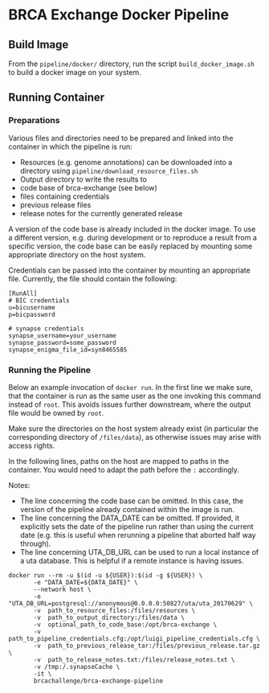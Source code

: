 # BRCA Exchange Docker Pipeline

## Build Image

From the `pipeline/docker/` directory, run the script `build_docker_image.sh` to build a docker image on your system.

## Running Container

### Preparations

Various files and directories need to be prepared and linked into the container in which the pipeline is run:

 * Resources (e.g. genome annotations) can be downloaded into a directory using `pipeline/download_resource_files.sh`
 * Output directory to write the results to
 * code base of brca-exchange (see below)
 * files containing credentials
 * previous release files
 * release notes for the currently generated release

A version of the code base is already included in the docker image. To use a different version, e.g. during development or to reproduce a result from a specific version, the code base can be easily replaced by mounting some appropriate directory on the host system.

Credentials can be passed into the container by mounting an appropriate file. Currently, the file should contain the following:

```
[RunAll]
# BIC credentials
u=bicusername
p=bicpassword

# synapse credentials
synapse_username=your_username
synapse_password=some_password
synapse_enigma_file_id=syn8465585

```

### Running the Pipeline
Below an example invocation of `docker run`. In the first line we make sure, that the container is run as the same user as the one invoking this command instead of `root`. This avoids issues further downstream, where the output file would be owned by `root`.

Make sure the directories on the host system already exist (in particular the corresponding directory of `/files/data`), as otherwise issues may arise with access rights.

In the following lines, paths on the host are mapped to paths in the container. You would need to adapt the path before the `:` accordingly.

Notes:

* The line concerning the code base can be omitted. In this case, the version of the pipeline already contained within the image is run.
* The line concerning the DATA_DATE can be omitted. If provided, it explicitly sets the date of the pipeline run rather than using the current date (e.g. this is useful when rerunning a pipeline that aborted half way through).
* The line concerning UTA_DB_URL can be used to run a local instance of a uta database. This is helpful if a remote instance is having issues.

```
docker run --rm -u $(id -u ${USER}):$(id -g ${USER}) \
       -e "DATA_DATE=${DATA_DATE}" \
       --network host \
       -e "UTA_DB_URL=postgresql://anonymous@0.0.0.0:50827/uta/uta_20170629" \
       -v  path_to_resource_files:/files/resources \
       -v  path_to_output_directory:/files/data \
       -v  optional_path_to_code_base:/opt/brca-exchange \
       -v  path_to_pipeline_credentials.cfg:/opt/luigi_pipeline_credentials.cfg \
       -v  path_to_previous_release_tar:/files/previous_release.tar.gz \
       -v  path_to_release_notes.txt:/files/release_notes.txt \
       -v /tmp:/.synapseCache \
       -it \
       brcachallenge/brca-exchange-pipeline
```
